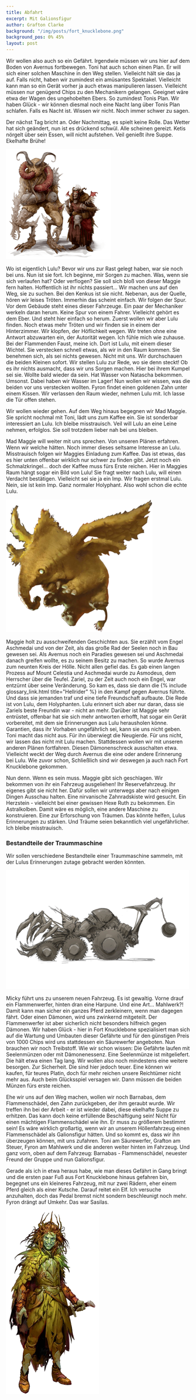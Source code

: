```yaml
---
title: Abfahrt
excerpt: Mit Galionsfigur
author: Grafton Clarke
background: "/img/posts/fort_knucklebone.png"
background_pos: 0% 45%
layout: post
---
```


Wir wollen also auch so ein Gefährt. Irgendwie müssen wir uns hier auf dem
Boden von Avernus fortbewegen. Toni hat auch schon einen Plan. Er will sich
einer solchen Maschine in den Weg stellen. Vielleicht hält sie das ja auf.
Falls nicht, haben wir zumindest ein amüsantes Spektakel. Vielleicht kann man
so ein Gerät vorher ja auch etwas manipulieren lassen. Vielleicht müssen nur
genügend Chips zu den Mechanikern gelangen. Geeignet wäre etwa der Wagen des
ungehobelten Ebers. So zumindest Tonis Plan. Wir haben Glück - wir können
diesmal noch eine Nacht lang über Tonis Plan schlafen. Falls es Nacht ist.
Wissen wir nicht. Noch immer schwer zu sagen.

Der nächst Tag bricht an. Oder Nachmittag, es spielt keine Rolle. Das Wetter
hat sich geändert, nun ist es drückend schwül. Alle scheinen gereizt. Ketis
nörgelt über sein Essen, will nicht aufstehen. Veil genießt ihre Suppe.
Ekelhafte Brühe!

![Maggie und Mickey](/img/posts/maggie_mickey.png)

Wo ist eigentlich Lulu? Bevor wir uns zur Rast gelegt haben, war sie noch bei
uns. Nun ist sie fort. Ich beginne, mir Sorgen zu machen. Was, wenn sie sich
verlaufen hat? Oder verflogen? Sie soll sich bloß von dieser Maggie fern
halten. Hoffentlich ist ihr nichts passiert… Wir machen uns auf den Weg, sie zu
suchen. Bei den Kenkus ist sie nicht. Nebenan, aus der Quelle, hören wir leises
Tröten. Immerhin das scheint einfach. Wir folgen der Spur. Vor dem Gebäude
steht eines dieser Fahrzeuge. Ein paar der Mechaniker werkeln daran herum.
Keine Spur von einem Fahrer. Vielleicht gehört es dem Eber. Und steht hier
einfach so herum. Zuerst wollen wir aber Lulu finden. Noch etwas mehr Tröten
und wir finden sie in einem der Hinterzimmer. Wir klopfen, der Höflichkeit
wegen. Wir treten ohne eine Antwort abzuwarten ein, der Autorität wegen. Ich
fühle mich wie zuhause. Bei der Flammenden Faust, meine ich. Dort ist Lulu, mit
einem dieser Wichtel. Sie verstecken schnell etwas, als wir in den Raum kommen.
Sie benehmen sich, als sei nichts gewesen. Nicht mit uns. Wir durchschauen die
beiden Kleinen sofort. Wir stellen Lulu zur Rede, wo sie denn steckt! Ob es ihr
nichts ausmacht, dass wir uns Sorgen machen. Hier bei ihrem Kumpel sei sie.
Wollte bald wieder da sein. Hat Wasser von Natascha bekommen. Umsonst. Dabei
haben wir Wasser im Lager! Nun wollen wir wissen, was die beiden vor uns
verstecken wollten. Fyron findet einen goldenen Zahn unter einem Kissen. Wir
verlassen den Raum wieder, nehmen Lulu mit. Ich lasse die Tür offen stehen. 

Wir wollen wieder gehen. Auf dem Weg hinaus begegnen wir Mad Maggie. Sie
spricht nochmal mit Toni, lädt uns zum Kaffee ein. Sie ist sonderbar
interessiert an Lulu. Ich bleibe misstrauisch. Veil will Lulu an eine Leine
nehmen, erfolglos. Sie soll trotzdem lieber nah bei uns bleiben.

Mad Maggie will weiter mit uns sprechen. Von unseren Plänen erfahren. Wenn wir
welche hätten. Noch immer dieses seltsame Interesse an Lulu. Misstrauisch
folgen wir Maggies Einladung zum Kaffee. Das ist etwas, das es hier unten
offenbar wirklich nur schwer zu finden gibt. Jetzt noch ein Schmalzkringel…
doch der Kaffee muss fürs Erste reichen. Hier in Maggies Raum hängt sogar ein
Bild von Lulu! Sie fragt weiter nach Lulu, will einen Verdacht bestätigen.
Vielleicht sei sie ja ein Imp. Wir fragen erstmal Lulu. Nein, sie ist kein Imp.
Ganz normaler Holyphant. Also wohl schon die echte Lulu.

![Lulu](/img/posts/lulu.png)

Maggie holt zu ausschweifenden Geschichten aus. Sie erzählt vom Engel Aschmedai
und von der Zeit, als das große Rad der Seelen noch in Bau gewesen sei. Als
Avernus noch ein Paradies gewesen sei und Aschmedai danach greifen wollte, es
zu seinem Besitz zu machen. So wurde Avernus zum neunten Kreis der Hölle. Nicht
allen gefiel das. Es gab einen langen Prozess auf Mount Celestia und Aschmedai
wurde zu Asmodeus, dem Herrscher über die Teufel. Zariel, zu der Zeit auch noch
ein Engel, war entzürnt über seine Veränderung. So kam es, dass sie dann die {%
include glossary_link.html title="Hellrider" %} in den Kampf gegen Avernus
führte. Und dass sie jemanden traf und eine tiefe Freundschaft aufbaute. Die
Rede ist von Lulu, dem Holyphanten. Lulu erinnert sich aber nur daran, dass sie
Zariels beste Freundin war - nicht an mehr. Darüber ist Maggie sehr entrüstet,
offenbar hat sie sich mehr antworten erhofft, hat sogar ein Gerät vorbereitet,
mit dem sie Erinnerungen aus Lulu herausholen könne. Garantien, dass ihr
Vorhaben ungefährlich sei, kann sie uns nicht geben. Toni macht das nicht aus.
Für ihn überwiegt die Neugierde. Für uns nicht, wir lassen das nicht  mit Lulu
machen. Stattdessen wollen wir mit unseren anderen Plänen fortfahren. Diesen
Dämonenschreck ausschalten etwa. Vielleicht weckt der Weg durch Avernus die
eine oder andere Erinnerung bei Lulu. Wie zuvor schon, Schließlich sind wir
deswegen ja auch nach Fort Knucklebone gekommen.

Nun denn. Wenn es sein muss. Maggie gibt sich geschlagen. Wir bekommen von ihr
ein Fahrzeug ausgeliehen! Ihr Reservefahrzeug. Ihr eigenes gibt sie nicht her.
Dafür sollen wir unterwegs aber nach einigen Dingen Ausschau halten. Eine
nirvanische Zahnradskiste wird gesucht. Ein Herzstein - vielleicht bei einer
gewissen Hexe Ruth zu bekommen. Ein Astralkolben. Damit wäre es möglich, eine
andere Maschine zu konstruieren. Eine zur Erforschung von Träumen. Das könnte
helfen, Lulus Erinnerungen zu stärken. Und Träume seien bekanntlich viel
ungefährlicher. Ich bleibe misstrauisch.

<div class="infobox quest">
<h3>Bestandteile der Traummaschine</h3>
<p>Wir sollen verschiedene Bestandteile einer Traummaschine sammeln, mit der Lulus
Erinnerungen zutage gebracht werden könnten.</p>
</div>

![War Machine](/img/posts/warmachine.png)

Micky führt uns zu unserem neuen Fahrzeug. Es ist gewaltig. Vorne drauf ein
Flammenwerfer, hinten dran eine Harpune. Und eine Art… Mahlwerk?! Damit kann
man sicher ein ganzes Pferd zerkleinern, wenn man dagegen fährt. Oder einen
Dämonen, wird uns zwinkernd mitgeteilt. Der Flammenwerfer ist aber sicherlich
nicht besonders hilfreich gegen Dämonen. Wir haben Glück - hier in Fort
Knucklebone spezialisiert man sich auf die Wartung und Umbauten dieser Gefährte
und für den günstigen Preis von 1000 Chips wird uns stattdessen ein Säurewerfer
angeboten. Nun brauchen wir noch Treibstoff. Wie wir schon wissen: Die Gefährte
laufen mit Seelenmünzen oder mit Dämonenessenz. Eine Seelenmünze ist
mitgeliefert. Die hält etwa einen Tag lang. Wir wollen also noch mindestens
eine weitere besorgen. Zur Sicherheit. Die sind hier jedoch teuer. Eine können
wir kaufen, für teures Platin, doch für mehr reichen unsere Reichtümer nicht
mehr aus. Auch beim Glücksspiel versagen wir. Dann müssen die beiden Münzen
fürs erste reichen. 

Ehe wir uns auf den Weg machen, wollen wir noch Barnabas, dem Flammenschädel,
den Zahn zurückgeben, der ihm geraubt wurde. Wir treffen ihn bei der Arbeit -
er ist wieder dabei, diese ekelhafte Suppe zu erhitzen. Das kann doch keine
erfüllende Beschäftigung sein! Nicht für einen mächtigen Flammenschädel wie
ihn. Er muss zu größerem bestimmt sein! Es wäre wirklich großartig, wenn wir an
unserem Höllenfahrzeug einen Flammenschädel als Galionsfigur hätten. Und so
kommt es, dass wir ihn überzeugen können, mit uns zufahren. Toni am
Säurewerfer, Grafton am Steuer, Fyron am Mahlwerk und die anderen weiter hinten
im Fahrzeug. Und ganz vorn, oben auf dem Fahrzeug: Barnabas - Flammenschädel,
neuester Freund der Gruppe und nun Galionsfigur.

Gerade als ich in etwa heraus habe, wie man dieses Gefährt in Gang bringt und
die ersten paar Fuß aus Fort Knucklebone hinaus gefahren bin, begegnet uns ein
kleineres Fahrzeug, mit nur zwei Rädern, eher einem Pferd gleich als einer
Kutsche. Darauf reitet ein Elf. Ich versuche anzuhalten, doch das Pedal bremst
nicht sondern beschleunigt noch mehr. Fyron drängt auf Umkehr. Das war Sasilas.

![Sasilas](/img/posts/sasilas.png)
